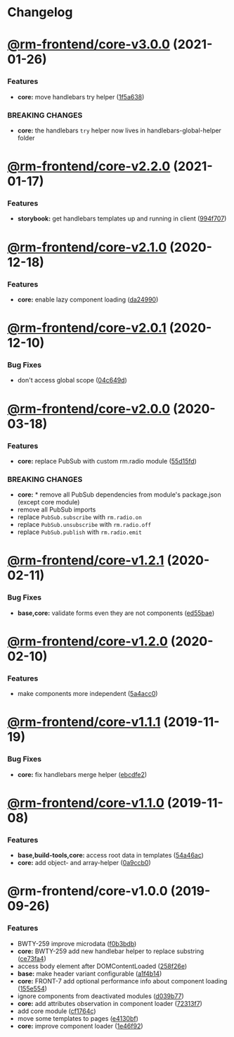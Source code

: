 # Changelog

<a name="@rm-frontend/core-v3.0.0"></a>
# [@rm-frontend/core-v3.0.0](https://bitbucket.ruhmesmeile.tools/projects/front/repos/rm-frontend/compare/diff?targetBranch=refs%2Ftags%2Fcore@2.2.0&sourceBranch=refs%2Ftags%2Fcore@3.0.0) (2021-01-26)


### Features

* **core:** move handlebars try helper ([1f5a638](https://bitbucket.ruhmesmeile.tools/projects/front/repos/rm-frontend/commits/1f5a638))


### BREAKING CHANGES

* **core:** the handlebars `try` helper now lives in handlebars-global-helper folder

<a name="@rm-frontend/core-v2.2.0"></a>
# [@rm-frontend/core-v2.2.0](https://bitbucket.ruhmesmeile.tools/projects/front/repos/rm-frontend/compare/diff?targetBranch=refs%2Ftags%2Fcore@2.1.0&sourceBranch=refs%2Ftags%2Fcore@2.2.0) (2021-01-17)


### Features

* **storybook:** get handlebars templates up and running in client ([994f707](https://bitbucket.ruhmesmeile.tools/projects/front/repos/rm-frontend/commits/994f707))

<a name="@rm-frontend/core-v2.1.0"></a>
# [@rm-frontend/core-v2.1.0](https://bitbucket.ruhmesmeile.tools/projects/front/repos/rm-frontend/compare/diff?targetBranch=refs%2Ftags%2Fcore@2.0.1&sourceBranch=refs%2Ftags%2Fcore@2.1.0) (2020-12-18)


### Features

* **core:** enable lazy component loading ([da24990](https://bitbucket.ruhmesmeile.tools/projects/front/repos/rm-frontend/commits/da24990))

<a name="@rm-frontend/core-v2.0.1"></a>
# [@rm-frontend/core-v2.0.1](https://bitbucket.ruhmesmeile.tools/projects/front/repos/rm-frontend/compare/diff?targetBranch=refs%2Ftags%2Fcore@2.0.0&sourceBranch=refs%2Ftags%2Fcore@2.0.1) (2020-12-10)


### Bug Fixes

* don't access global scope ([04c649d](https://bitbucket.ruhmesmeile.tools/projects/front/repos/rm-frontend/commits/04c649d))

<a name="@rm-frontend/core-v2.0.0"></a>
# [@rm-frontend/core-v2.0.0](https://bitbucket.ruhmesmeile.tools/projects/front/repos/rm-frontend/compare/diff?targetBranch=refs%2Ftags%2Fcore@1.2.1@latest&sourceBranch=refs%2Ftags%2Fcore@2.0.0@alpha) (2020-03-18)


### Features

* **core:** replace PubSub with custom rm.radio module ([55d15fd](https://bitbucket.ruhmesmeile.tools/projects/front/repos/rm-frontend/commits/55d15fd))


### BREAKING CHANGES

* **core:** * remove all PubSub dependencies from module's package.json (except core module)
* remove all PubSub imports
* replace `PubSub.subscribe` with `rm.radio.on`
* replace `PubSub.unsubscribe` with `rm.radio.off`
* replace `PubSub.publish` with `rm.radio.emit`

<a name="@rm-frontend/core-v1.2.1"></a>
# [@rm-frontend/core-v1.2.1](https://bitbucket.ruhmesmeile.tools/projects/front/repos/rm-frontend/compare/diff?targetBranch=refs%2Ftags%2Fcore@1.2.0@latest&sourceBranch=refs%2Ftags%2Fcore@1.2.1@latest) (2020-02-11)


### Bug Fixes

* **base,core:** validate forms even they are not components ([ed55bae](https://bitbucket.ruhmesmeile.tools/projects/front/repos/rm-frontend/commits/ed55bae))

<a name="@rm-frontend/core-v1.2.0"></a>
# [@rm-frontend/core-v1.2.0](https://bitbucket.ruhmesmeile.tools/projects/front/repos/rm-frontend/compare/diff?targetBranch=refs%2Ftags%2Fcore@1.1.1@latest&sourceBranch=refs%2Ftags%2Fcore@1.2.0@next) (2020-02-10)


### Features

* make components more independent ([5a4acc0](https://bitbucket.ruhmesmeile.tools/projects/front/repos/rm-frontend/commits/5a4acc0))

<a name="@rm-frontend/core-v1.1.1"></a>
# [@rm-frontend/core-v1.1.1](https://bitbucket.ruhmesmeile.tools/projects/front/repos/rm-frontend/compare/diff?targetBranch=refs%2Ftags%2Fcore@1.1.0@latest&sourceBranch=refs%2Ftags%2Fcore@1.1.1@latest) (2019-11-19)


### Bug Fixes

* **core:** fix handlebars merge helper ([ebcdfe2](https://bitbucket.ruhmesmeile.tools/projects/front/repos/rm-frontend/commits/ebcdfe2))

<a name="@rm-frontend/core-v1.1.0"></a>
# [@rm-frontend/core-v1.1.0](https://bitbucket.ruhmesmeile.tools/projects/front/repos/rm-frontend/compare/diff?targetBranch=refs%2Ftags%2Fcore@1.0.0@latest&sourceBranch=refs%2Ftags%2Fcore@1.1.0@next) (2019-11-08)


### Features

* **base,build-tools,core:** access root data in templates ([54a46ac](https://bitbucket.ruhmesmeile.tools/projects/front/repos/rm-frontend/commits/54a46ac))
* **core:** add object- and array-helper ([0a9ccb0](https://bitbucket.ruhmesmeile.tools/projects/front/repos/rm-frontend/commits/0a9ccb0))

<a name="@rm-frontend/core-v1.0.0"></a>
# @rm-frontend/core-v1.0.0 (2019-09-26)


### Features

* BWTY-259 improve microdata ([f0b3bdb](https://bitbucket.ruhmesmeile.tools/projects/front/repos/rm-frontend/commits/f0b3bdb))
* **core:** BWTY-259 add new handlebar helper to replace substring ([ce73fa4](https://bitbucket.ruhmesmeile.tools/projects/front/repos/rm-frontend/commits/ce73fa4))
* access body element after DOMContentLoaded ([258f26e](https://bitbucket.ruhmesmeile.tools/projects/front/repos/rm-frontend/commits/258f26e))
* **base:** make header variant configurable ([a1f4b14](https://bitbucket.ruhmesmeile.tools/projects/front/repos/rm-frontend/commits/a1f4b14))
* **core:** FRONT-7 add optional performance info about component loading ([155e554](https://bitbucket.ruhmesmeile.tools/projects/front/repos/rm-frontend/commits/155e554))
* ignore components from deactivated modules ([d039b77](https://bitbucket.ruhmesmeile.tools/projects/front/repos/rm-frontend/commits/d039b77))
* **core:** add attributes observation in component loader ([72313f7](https://bitbucket.ruhmesmeile.tools/projects/front/repos/rm-frontend/commits/72313f7))
* add core module ([cf1764c](https://bitbucket.ruhmesmeile.tools/projects/front/repos/rm-frontend/commits/cf1764c))
* move some templates to pages ([e4130bf](https://bitbucket.ruhmesmeile.tools/projects/front/repos/rm-frontend/commits/e4130bf))
* **core:** improve component loader ([1e46f92](https://bitbucket.ruhmesmeile.tools/projects/front/repos/rm-frontend/commits/1e46f92))
